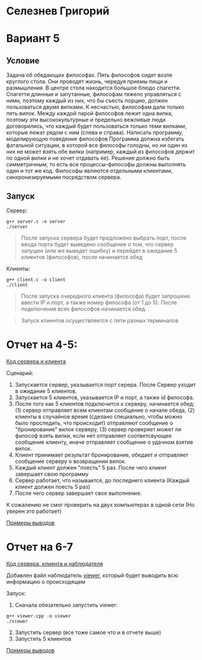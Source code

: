 # Селезнев Григорий
# Вариант 5

## Условие
Задача об обедающих философах. Пять философов сидят возле круглого стола. Они проводят жизнь, чередуя приемы пищи и
размышления. В центре стола находится большое блюдо спагетти.
Спагетти длинные и запутанные, философам тяжело управляться с ними, поэтому каждый из них, что бы съесть порцию, должен пользоваться двумя вилками. К несчастью, философам дали
только пять вилок. Между каждой парой философов лежит одна вилка, поэтому эти высококультурные и предельно вежливые
люди договорились, что каждый будет пользоваться только теми
вилками, которые лежат рядом с ним (слева и справа). Написать
программу, моделирующую поведение философов Программа должна избегать фатальной ситуации, в которой все философы
голодны, но ни один из них не может взять обе вилки (например,
каждый из философов держит по одной вилки и не хочет отдавать
ее). Решение должно быть симметричным, то есть все
процессы–философы должны выполнять один и тот же
код. Философы являются отдельными клиентами, синхронизируемыми посредством сервера.

## Запуск
Сервер:
```
g++ server.c -o server
./server
```
> После запуска сервера будет предложено выбрать порт, после ввода порта будет выведено сообщение о том, что сервер запущен (или же выведет ошибку) и перейдет в ожидание 5 клиентов (философов), после начинается обед

Клиенты:
```
g++ client.c -o client
./client
```
> После запуска очередного клиента (философа) будет запрошено ввести IP и порт, а также номер философа (от 1 до 5). После подключения всех философов начинается обед.

> Запуск клиентов осуществляется с пяти разных терминалов


# Отчет на 4-5:

[Код сервера и клиента](https://github.com/Grisha1232/IDZ-3/tree/main/4-5)

Сценарий:
1. Запускается сервер, указывается порт серера. После Сервер уходит в ожидание 5 клиентов.
2. Запускается 5 клиентов, указывается IP и порт, а также id философа.
3. После того как 5 клиентов подключится к серверу, начинается обед: (1) сервер отправляет всем клиентам сообщение о начале обеда, (2) клиенты в случайное время (сделано специально, чтобы можно было проследить, что происходит) отправляют сообщение о "бронирование" вилок серверу, (3) сервер проверяет может ли философ взять вилки, если нет отправляет соответсвующее сообщение клиенту, иначе отправляет сообщение о удачном взятие вилок.
4. Клиент принимает результат бронирование, обедает и отправляет сообщение серверу о возвращении вилок.
5. Каждый клиент должен "поесть" 5 раз. После чего клиент завершает свою программу
6. Сервер работает, что называется, до последнего клиента (Каждый клиент должен поесть 5 раз)
7. После чего сервер завершает свое выполнение.

К сожалению не смог проверить на двух компьютерах в одной сети (Но уверен это работает)

[Примеры выводов](https://github.com/Grisha1232/IDZ-3/blob/main/4-5/test.md)

# Отчет на 6-7
[Код сервера, клиента и наблюдателя]()

Добавлен файл наблюдатель [viewer](), который будет выводить всю информацию о происходящем

Запуск:
1. Сначала обязательно запустить viewer:
```
g++ viewer.cpp -o viewer
./viewer
```
2. Запустить сервер (все тоже самое что и в отчете выше)
3. Запустить 5 клиентов

[Примеры выводов]()
